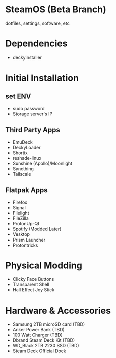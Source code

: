 # SteamOS (Beta Branch)
dotfiles, settings, software, etc

# Dependencies
- deckyinstaller

# Initial Installation
## set ENV
- sudo password
- Storage server's IP

## Third Party Apps
- EmuDeck
- DeckyLoader
- Shortix
- reshade-linux
- Sunshine (Apollo)/Moonlight
- Syncthing
- Tailscale

## Flatpak Apps
- Firefox
- Signal
- Filelight
- FileZilla
- ProtonUp-Qt
- Spotify (Modded Later)
- Vesktop
- Prism Launcher
- Protontricks

# Physical Modding
- Clicky Face Buttons
- Transparent Shell
- Hall Effect Joy Stick

# Hardware & Accessories
- Samsung 2TB microSD card (TBD)
- Anker Power Bank (TBD)
- 100 Watt Charger (TBD)
- Dbrand Steam Deck Kit (TBD)
- WD_Black 2TB 2230 SSD (TBD)
- Steam Deck Official Dock
